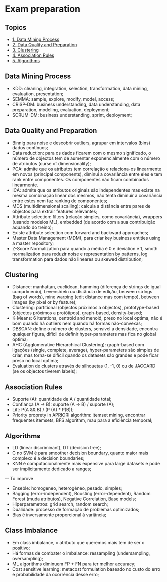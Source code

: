 # Exam preparation

## Topics

- [1. Data Mining Process](#data-mining-process)
- [2. Data Quality and Preparation](#data-quality-and-preparation)
- [3. Clustering](#clustering)
- [4. Association Rules](#association-rules)
- [5. Algorithms](#algorithms)

## Data Mining Process

- KDD: cleaning, integration, selection, transformation, data mining, evaluation, presentation;
- SEMMA: sample, explore, modify, model, access;
- CRISP-DM: business understanding, data understanding, data preparation, modeling, evaluation, deployment;
- SCRUM-DM:  business understanding, sprint, deployment;

## Data Quality and Preparation

- Binnig para noise e descobrir outliers, agrupar em intervalos (bins) dados contínuos;
- Data reduction: para os dados ficarem com o mesmo significado, o número de objectos tem de aumentar exponencialmente com o número de atributos (curse of dimensionality);
- PCA: admite que os atributos tem correlação e relaciona-os linearmente em novos (principal components), diminui a covariância entre eles e tem rank entre componentes. Os componentes não ficam combinados linearmente. 
- ICA: admite que os atributos originais são independentes mas existe na mesma combinação linear dos mesmos, não tenta diminuir a covariância entre estes nem faz ranking de componentes;
- MDS (multidimensional scalling): calcula a distância entre pares de objectos para extrair features relevantes;
- Attribute selection: filters (relação simples, como covariância), wrappers (usando modelos ML), embedded (de acordo com a sua contribuição aquando do treino);
- Existe attribute selection com forward and backward approaches;
- Master Data Management (MDM), para criar key business entities using a master repository;
- Z-Score Normalization para quando a média é 0 e deviation é 1, smoth normalization para reduzir noise e representation by patterns, log transformation para dados não lineares ou skewed distribution;

## Clustering

- Distance: manhattan, euclidean, hamming (diferença de strings de igual comprimento), Levenshtein ou distância de edição, between strings (bag of words), mine warping (edit distance mas com tempo), between images (by pixel or by feature);
- Clustering: partitional (objectos próximos a objectos), prototype-based (objectos próximos a protótipos), graph-based, density-based;
- K-Means: 6 iterations, centroid and menoid, preso no local optima, não é bom quando há outliers nem quando há formas não-convexas;
- DBSCAN: define o número de clusters, sensível a densidade, encontra qualquer figura, dificil de definir hyper-parameters mas fica no global optima;
- AHC (Agglomerative Hierarchical Clustering): graph-based com ligações (single, complete, average), hyper-parameters são simples de criar, mas torna-se difícil quando os datasets são grandes e pode ficar preso no local optima;
- Evaluation de clusters através de silhouetas (1, -1, 0) ou de JACCARD (se os objectos tiverem labels);

## Association Rules

- Suporte (A): quantidade de A / quantidade total;
- Confiança (A -> B): suporte (A -> B) / suporte (A);
- Lift: P(A && B) / (P (A) * P(B));
- Priority proprety in APRIORI algorithm: itemset mining, encontrar frequentes itemsets, BFS algorithm, mau para a eficiência temporal;

## Algorithms

- LD (linear discriminant), DT (decision tree);
- C no SVM é para smoother decision boundary, quanto maior mais complexo é a decision boundaries;
- KNN é computacionalmente mais expensive para large datasets e pode ser implicitamente dedicado a ranges;

-- To improve

- Enseble: homogeneo, heterogéneo, pesado, simples;
- Bagging (error-independent), Boosting (error-dependent), Random Forest (muda atributos), Negative Correlation, Base models;
- Hiperparametros: grid search, random search;
- Dualidade: processo de formação de problemas optimizados;
- Bias é inversamente proporcional à variância;

## Class Imbalance

- Em class imbalance, o atributo que queremos mais tem de ser o positivo;
- Há formas de combater o imbalance: ressampling (undersampling, oversampling);
- ML algorithms diminuem FP + FN para ter melhor accuracy;
- Cost sensitive learning: metacost formulation baseado no custo do erro e probabilidade da ocorrência desse erro;